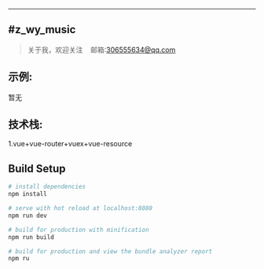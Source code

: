 ---
#z_wy_music
-------------

> 关于我，欢迎关注
    邮箱:306555634@qq.com

## 示例:  
暂无

## 技术栈:
1.vue+vue-router+vuex+vue-resource

## Build Setup

``` bash
# install dependencies
npm install

# serve with hot reload at localhost:8080
npm run dev

# build for production with minification
npm run build

# build for production and view the bundle analyzer report
npm ru
